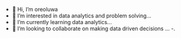 - 👋 Hi, I’m oreoluwa
- 👀 I’m interested in data analytics and problem solving...
- 🌱 I’m currently learning  data analytics...
- 💞️ I’m looking to collaborate on making data driven decisions ...
-.

<!---
oree-xx/oree-xx is a ✨ special ✨ repository because its `README.md` (this file) appears on your GitHub profile.
You can click the Preview link to take a look at your changes.
--->
